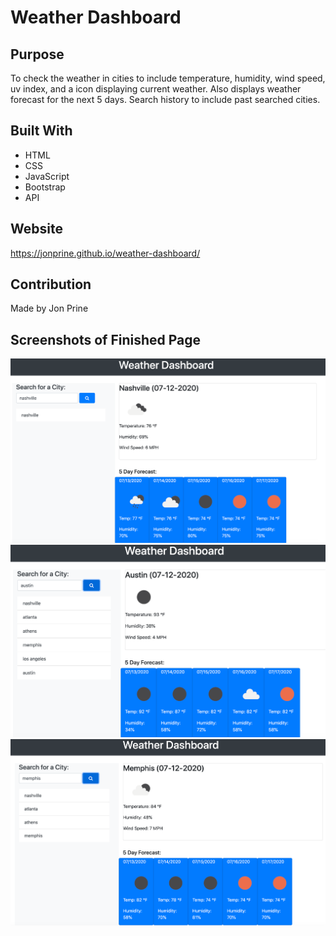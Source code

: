 # Weather Dashboard

## Purpose
To check the weather in cities to include temperature, humidity, wind speed, uv index, and a icon displaying current weather.  Also displays weather forecast for the next 5 days.  Search history to include past searched cities.

## Built With
* HTML
* CSS
* JavaScript
* Bootstrap
* API

## Website
https://jonprine.github.io/weather-dashboard/

## Contribution
Made by Jon Prine

## Screenshots of Finished Page
![Weather](assets/images/screenshot1.png)
![Weather](assets/images/screenshot2.png)
![Weather](assets/images/screenshot3.png)
